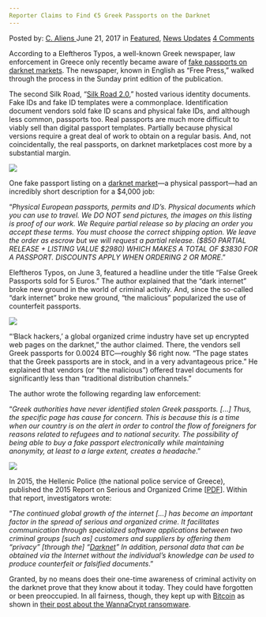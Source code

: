 ```yaml
---
Reporter Claims to Find €5 Greek Passports on the Darknet
---
```

<article class="post-listing post-20779 post type-post status-publish format-standard has-post-thumbnail hentry  tag-claims tag-darknet tag-find tag-greek tag-passports tag-reporter">
    <div class="post-inner">
        <span>Posted by: <a href="https://www.deepdotweb.com/author/caliens/" title="">C. Aliens </a></span>
    <span>June 21, 2017</span>
    <span>in <a href="https://www.deepdotweb.com/category/deepdot-news/" rel="category tag">Featured</a>, <a href="https://www.deepdotweb.com/category/news-updates/" rel="category tag">News Updates</a></span>
    <span><a href="https://www.deepdotweb.com/2017/06/21/reporter-claims-find-e5-greek-passports-darknet/#comments">4 Comments</a></span>
    </p>
    <div class="clear"></div>
    <div class="entry">
    <p>According to a Eleftheros Typos, a well-known Greek newspaper, law enforcement in Greece only recently became aware of <a href="http://www.eleftherostypos.gr/ellada/105014-apokalypsi-e-t-plasta-ellinika-diabatiria-sto-dark-web-gia-5-eyro/">fake passports on darknet markets</a>. The newspaper, known in English as “Free Press,” walked through the process in the Sunday print edition of the publication.</p>
    <p>The second Silk Road, “<a href="https://www.deepdotweb.com/marketplace-directory/listing/silk-road-2-0">Silk Road 2.0</a>,” hosted various identity documents. Fake IDs and fake ID templates were a commonplace. Identification document vendors sold fake ID scans and physical fake IDs, and although less common, passports too. Real passports are much more difficult to viably sell than digital passport templates. Partially because physical versions require a great deal of work to obtain on a regular basis. And, not coincidentally, the real passports, on darknet marketplaces cost more by a substantial margin.</p>
    <p><img class="wp-image-20789 aligncenter" src="https://www.deepdotweb.com/wp-content/uploads/2017/06/word-image-128.jpeg" /></p>
    <p>One fake passport listing on a <a href="https://www.deepdotweb.com/2013/10/28/updated-llist-of-hidden-marketplaces-tor-i2p/">darknet market</a>—a physical passport—had an incredibly short description for a $4,000 job:</p>
    <p>“<em>Physical European passports, permits and ID&#8217;s. Physical documents which you can use to travel. We DO NOT send pictures, the images on this listing is proof of our work. We Require partial release so by placing an order you accept these terms. You must choose the correct shipping option. We leave the order as escrow but we will request a partial release. ($850 PARTIAL RELEASE + LISTING VALUE $2980) WHICH MAKES A TOTAL OF $3830 FOR A PASSPORT. DISCOUNTS APPLY WHEN ORDERING 2 OR MORE</em>.”</p>
    <p>Eleftheros Typos, on June 3, featured a headline under the title “False Greek Passports sold for 5 Euros.” The author explained that the “dark internet” broke new ground in the world of criminal activity. And, since the so-called “dark internet” broke new ground, “the malicious” popularized the use of counterfeit passports.</p>
    <p><img class="wp-image-20790 aligncenter" src="https://www.deepdotweb.com/wp-content/uploads/2017/06/word-image-129.jpeg" srcset="https://www.deepdotweb.com/wp-content/uploads/2017/06/word-image-129.jpeg 854w, https://www.deepdotweb.com/wp-content/uploads/2017/06/word-image-129-300x151.jpeg 300w" sizes="(max-width: 854px) 100vw, 854px" /></p>
    <p>“‘Black hackers,’ a global organized crime industry have set up encrypted web pages on the darknet,” the author claimed. There, the vendors sell Greek passports for 0.0024 BTC—roughly $6 right now. “The page states that the Greek passports are in stock, and in a very advantageous price.” He explained that vendors (or “the malicious”) offered travel documents for significantly less than “traditional distribution channels.”</p>
    <p>The author wrote the following regarding law enforcement:</p>
    <p>“<em>Greek authorities have never identified stolen Greek passports. [&#8230;] Thus, the specific page has cause for concern. This is because this is a time when our country is on the alert in order to control the flow of foreigners for reasons related to refugees and to national security. The possibility of being able to buy a fake passport electronically while maintaining anonymity, at least to a large extent, creates a headache</em>.”</p>
    <p><img class="wp-image-20791 aligncenter" src="https://www.deepdotweb.com/wp-content/uploads/2017/06/word-image-130.jpeg" srcset="https://www.deepdotweb.com/wp-content/uploads/2017/06/word-image-130.jpeg 800w, https://www.deepdotweb.com/wp-content/uploads/2017/06/word-image-130-300x188.jpeg 300w" sizes="(max-width: 800px) 100vw, 800px" /></p>
    <p>In 2015, the Hellenic Police (the national police service of Greece), published the 2015 Report on Serious and Organized Crime [<a href="http://www.astynomia.gr/images/stories/2016/statistics16/2015-ekthesi_org.pdf">PDF</a>]. Within that report, investigators wrote:</p>
    <p>“<em>The continued global growth of the internet [&#8230;] has become an important factor in the spread of serious and organized crime. It facilitates communication through specialized software applications between two criminal groups [such as] customers and suppliers by offering them &#8220;privacy&#8221; [through the] &#8220;</em><a href="https://www.deepdotweb.com/tag/darknet/"><em>Darknet</em></a><em>&#8221; In addition, personal data that can be obtained via the Internet without the individual&#8217;s knowledge can be used to produce counterfeit or falsified documents</em>.”</p>
    <p>Granted, by no means does their one-time awareness of criminal activity on the darknet prove that they know about it today. They could have forgotten or been preoccupied. In all fairness, though, they kept up with <a href="https://www.deepdotweb.com/tag/bitcoin/">Bitcoin</a> as shown in <a href="http://www.astynomia.gr/index.php?option=ozo_content&amp;lang=&amp;perform=view&amp;id=71682&amp;Itemid=1898&amp;lang=">their post about the WannaCrypt ransomware</a>.</p>
    </div>
    <span style="display:none"><a href="https://www.deepdotweb.com/tag/claims/" rel="tag">claims</a> <a href="https://www.deepdotweb.com/tag/darknet/" rel="tag">darknet</a> <a href="https://www.deepdotweb.com/tag/find/" rel="tag">find</a> <a href="https://www.deepdotweb.com/tag/greek/" rel="tag">greek</a> <a href="https://www.deepdotweb.com/tag/passports/" rel="tag">passports</a> <a href="https://www.deepdotweb.com/tag/reporter/" rel="tag">reporter</a></span> <span style="display:none" class="updated">2017-06-21</span>
    <div style="display:none" class="vcard author" itemprop="author" itemscope itemtype="http://schema.org/Person"><strong class="fn" itemprop="name"><a href="https://www.deepdotweb.com/author/caliens/" title="Posts by C. Aliens" rel="author">C. Aliens</a></strong></div>
    </div>
</article>

